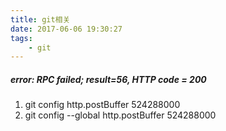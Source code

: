 ```yaml
---
title: git相关
date: 2017-06-06 19:30:27
tags:
    - git
---
```


##### error: RPC failed; result=56, HTTP code = 200
1. git config http.postBuffer 524288000
2. git config --global http.postBuffer 524288000
